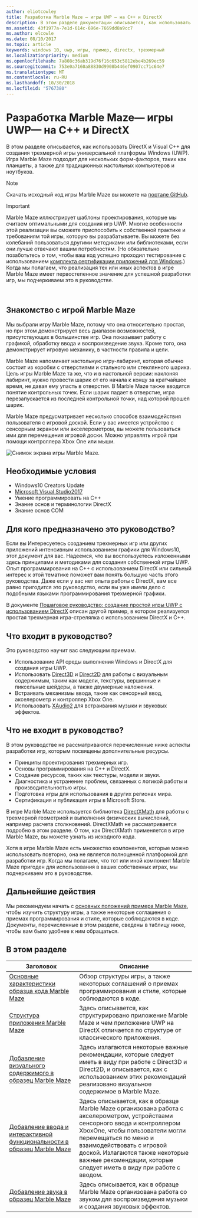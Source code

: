 ```yaml
---
author: eliotcowley
title: Разработка Marble Maze — игры UWP — на C++ и DirectX
description: В этом разделе документации описывается, как использовать DirectX и Visual C++ для создания трехмерной игры универсальной платформы Windows (UWP).
ms.assetid: 43f1977a-7e1d-614c-696e-7669dd8a9cc7
ms.author: elcowle
ms.date: 08/10/2017
ms.topic: article
keywords: windows 10, uwp, игры, пример, directx, трехмерный
ms.localizationpriority: medium
ms.openlocfilehash: 7a808c36ab319d76f16c653c5812ebe4b269ec59
ms.sourcegitcommit: 753e0a7160a88830d9908b446ef0907cc71c64e7
ms.translationtype: MT
ms.contentlocale: ru-RU
ms.lasthandoff: 10/30/2018
ms.locfileid: "5767380"
---
```

# <a name="developing-marble-maze-a-uwp-game-in-c-and-directx"></a>Разработка Marble Maze— игры UWP— на C++ и DirectX




В этом разделе описывается, как использовать DirectX и Visual C++ для создания трехмерной игры универсальной платформы Windows (UWP). Игра Marble Maze подходит для нескольких форм-факторов, таких как планшеты, а также для традиционных настольных компьютеров и ноутбуков.

> [!NOTE]
> Скачать исходный код игры Marble Maze вы можете на [портале GitHub](http://go.microsoft.com/fwlink/?LinkId=624011).

> [!IMPORTANT]
> Marble Maze иллюстрирует шаблоны проектирования, которые мы считаем оптимальными для создания игр UWP. Многие особенности этой реализации вы сможете приспособить к собственной практике и требованиям той игры, которую вы разрабатываете. Вы можете без колебаний пользоваться другими методиками или библиотеками, если они лучше отвечают вашим потребностям. (Но обязательно позаботьтесь о том, чтобы ваш код успешно проходил тестирование с использованием [комплекта сертификации приложений для Windows](https://docs.microsoft.com/windows/uwp/debug-test-perf/windows-app-certification-kit).) Когда мы полагаем, что реализация тех или иных аспектов в игре Marble Maze имеет первостепенное значение для успешной разработки игр, мы подчеркиваем это в руководстве.

 

## <a name="introducing-marble-maze"></a>Знакомство с игрой Marble Maze


Мы выбрали игру Marble Maze, потому что она относительно простая, но при этом демонстрирует весь диапазон возможностей, присутствующих в большинстве игр. Она показывает работу с графикой, обработку ввода и воспроизведение звука. Кроме того, она демонстрирует игровую механику, в частности правила и цели.

Marble Maze напоминает настольную игру-лабиринт, которая обычно состоит из коробки с отверстиями и стального или стеклянного шарика. Цель игры Marble Maze та же, что и в настольной версии: наклоняя лабиринт, нужно провести шарик от его начала к концу за кратчайшее время, не давая ему упасть в отверстия. В Marble Maze также вводится понятие контрольных точек. Если шарик падает в отверстие, игра перезапускается из последней контрольной точки, над которой прошел шарик.

Marble Maze предусматривает несколько способов взаимодействия пользователя с игровой доской. Если у вас имеется устройство с сенсорным экраном или акселерометром, вы можете пользоваться ими для перемещения игровой доски. Можно управлять игрой при помощи контроллера Xbox One или мыши.

![Снимок экрана игры Marble Maze.](images/marblemaze-2.png)

## <a name="prerequisites"></a>Необходимые условия


-   Windows10 Creators Update
-   [Microsoft Visual Studio2017](https://www.visualstudio.com/downloads/)
-   Умение программировать на C++
-   Знание основ и терминологии DirectX
-   Знание основ COM

## <a name="who-should-read-this"></a>Для кого предназначено это руководство?


Если вы Интересуетесь созданием трехмерных игр или других приложений интенсивным использованием графики для Windows10, этот документ для вас. Надеемся, что вы воспользуетесь изложенными здесь принципами и методиками для создания собственной игры UWP. Опыт программирования на C++ с использованием DirectX или сильный интерес к этой тематике поможет вам понять большую часть этого руководства. Даже если у вас нет опыта работы с DirectX, вам все равно пригодится это руководство, если вы уже имели дело с подобными языками программирования трехмерной графики.

В документе [Пошаговое руководство: создание простой игры UWP с использованием DirectX](tutorial--create-your-first-uwp-directx-game.md) описан другой пример, в котором реализуется простая трехмерная игра-стрелялка с использованием DirectX и C++.

## <a name="what-this-documentation-covers"></a>Что входит в руководство?


Это руководство научит вас следующим приемам.

-   Использование API среды выполнения Windows и DirectX для создания игры UWP.
-   Использовать [Direct3D](https://msdn.microsoft.com/library/windows/desktop/ff476080) и [Direct2D](https://msdn.microsoft.com/library/windows/desktop/dd370990) для работы с визуальным содержимым, таким как модели, текстуры, вершинные и пиксельные шейдеры, а также двумерные наложения.
-   Встраивать механизмы ввода, такие как сенсорный ввод, акселерометр и контроллер Xbox One.
-   Использовать [XAudio2](https://msdn.microsoft.com/library/windows/desktop/hh405049) для встраивания музыки и звуковых эффектов.

## <a name="what-this-documentation-does-not-cover"></a>Что не входит в руководство?


В этом руководстве не рассматриваются перечисленные ниже аспекты разработки игр, которым посвящены дополнительные ресурсы.

-   Принципы проектирования трехмерных игр.
-   Основы программирования на C++ и DirectX.
-   Создание ресурсов, таких как текстуры, модели и звуки.
-   Диагностика и устранение проблем, связанных с логикой работы и производительностью игры.
-   Подготовка игры для использования в других регионах мира.
-   Сертификация и публикация игры в Microsoft Store.

В игре Marble Maze используется библиотека [DirectXMath](https://msdn.microsoft.com/library/windows/desktop/hh437833) для работы с трехмерной геометрией и выполнения физических вычислений, например расчета столкновений. DirectXMath не рассматривается подробно в этом разделе. О том, как DirectXMath применяется в игре Marble Maze, вы можете узнать из исходного кода.

Хотя в игре Marble Maze есть множество компонентов, которые можно использовать повторно, она не является полноценной платформой для разработки игр. Когда мы полагаем, что тот или иной компонент Marble Maze пригоден для использования в ваших собственных играх, мы подчеркиваем это в руководстве.

## <a name="next-steps"></a>Дальнейшие действия


Мы рекомендуем начать с [основных положений примера Marble Maze](marble-maze-sample-fundamentals.md), чтобы изучить структуру игры, а также некоторые соглашения о приемах программирования и стиле, которые соблюдаются в коде. Документы, перечисленные в этом разделе, сведены в таблицу ниже, чтобы вам было удобнее к ним обращаться.

## <a name="in-this-section"></a>В этом разделе


| Заголовок                                                                                                                    | Описание                                                                                                                                                                                                                                        |
|--------------------------------------------------------------------------------------------------------------------------|----------------------------------------------------------------------------------------------------------------------------------------------------------------------------------------------------------------------------------------------------|
| [Основные характеристики образца кода Marble Maze](marble-maze-sample-fundamentals.md)                                                   | Обзор структуры игры, а также некоторых соглашений о приемах программирования и стиле, которые соблюдаются в коде.                                                                                                                                 |
| [Структура приложения Marble Maze](marble-maze-application-structure.md)                                               | Здесь описывается, как структурировано приложение Marble Maze и чем приложение UWP на DirectX отличается по структуре от классического приложения.                                                                                    |
| [Добавление визуального содержимого в образец Marble Maze](adding-visual-content-to-the-marble-maze-sample.md)                   | Здесь излагаются некоторые важные рекомендации, которые следует иметь в виду при работе с Direct3D и Direct2D, и описывается, как с использованием этих рекомендаций реализовано визуальное содержимое в Marble Maze.                                                                           |
| [Добавление ввода и интерактивной функциональности в образец Marble Maze](adding-input-and-interactivity-to-the-marble-maze-sample.md) | Здесь описывается, как в образце Marble Maze организована работа с акселерометром, устройствами сенсорного ввода и контроллером XboxOne, чтобы пользователи могли перемещаться по меню и взаимодействовать с игровой доской. Излагаются также некоторые важные рекомендации, которые следует иметь в виду при работе с вводом. |
| [Добавление звука в образец Marble Maze](adding-audio-to-the-marble-maze-sample.md)                                     | Здесь описывается, как в образце Marble Maze организована работа со звуком для воспроизведения музыки и создания звуковых эффектов.                                                                                                                                                  |

 

 

 




